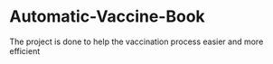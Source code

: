 # Automatic-Vaccine-Book
The project is done to help the vaccination process easier and more efficient

